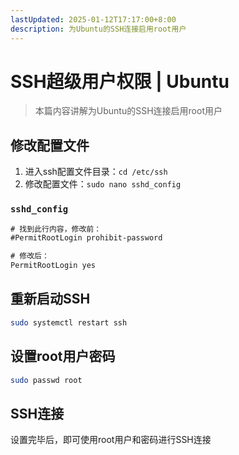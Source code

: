 ```yaml
---
lastUpdated: 2025-01-12T17:17:00+8:00
description: 为Ubuntu的SSH连接启用root用户
---
```


# SSH超级用户权限 | Ubuntu

> 本篇内容讲解为Ubuntu的SSH连接启用root用户

## 修改配置文件

1. 进入ssh配置文件目录：`cd /etc/ssh`
2. 修改配置文件：`sudo nano sshd_config`

### `sshd_config`

```txt
# 找到此行内容，修改前：
#PermitRootLogin prohibit-password

# 修改后：
PermitRootLogin yes
```

## 重新启动SSH

```bash
sudo systemctl restart ssh
```

## 设置root用户密码

```bash
sudo passwd root
```

## SSH连接

设置完毕后，即可使用root用户和密码进行SSH连接
